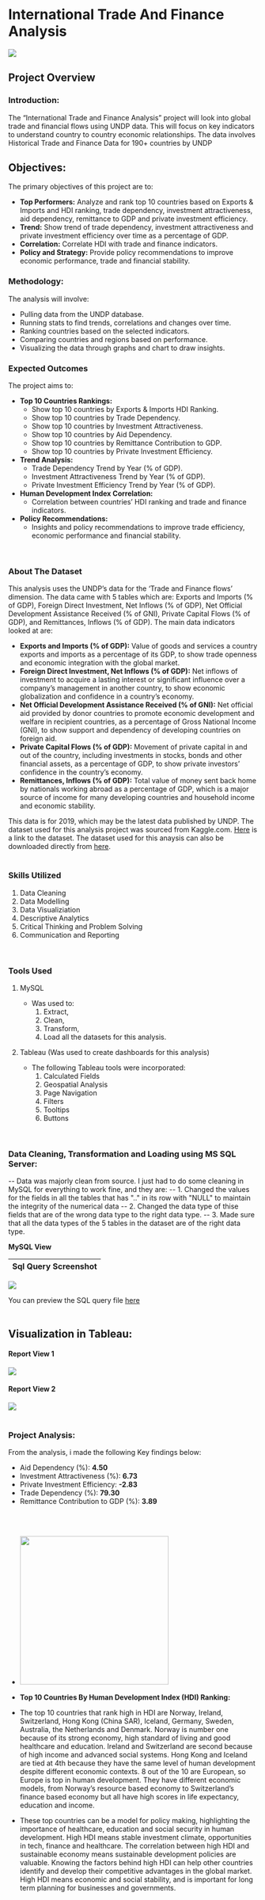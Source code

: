 # International Trade And Finance Analysis
![](images/International_Trade_Finance_Analysis_Photo.jpg)
<br />




## Project Overview
### Introduction:
The “International Trade and Finance Analysis” project will look into global trade and financial flows using UNDP data. This will focus on key indicators to understand country to country economic relationships. The data involves Historical Trade and Finance Data for 190+ countries by UNDP


## Objectives:
The primary objectives of this project are to:
- __Top Performers:__ Analyze and rank top 10 countries based on Exports & Imports and HDI ranking, trade dependency, investment attractiveness, aid dependency, remittance to GDP and private investment efficiency.
- __Trend:__ Show trend of trade dependency, investment attractiveness and private investment efficiency over time as a percentage of GDP.
- __Correlation:__ Correlate HDI with trade and finance indicators.
- __Policy and Strategy:__ Provide policy recommendations to improve economic performance, trade and financial stability.


### Methodology:
The analysis will involve:
- Pulling data from the UNDP database.
- Running stats to find trends, correlations and changes over time.
- Ranking countries based on the selected indicators.
- Comparing countries and regions based on performance.
- Visualizing the data through graphs and chart to draw insights.


### Expected Outcomes
The project aims to:
- __Top 10 Countries Rankings:__
    - Show top 10 countries by Exports & Imports HDI Ranking.
    - Show top 10 countries by Trade Dependency.
    - Show top 10 countries by Investment Attractiveness.
    - Show top 10 countries by Aid Dependency.
    - Show top 10 countries by Remittance Contribution to GDP.
    - Show top 10 countries by Private Investment Efficiency.
- __Trend Analysis:__
    - Trade Dependency Trend by Year (% of GDP).
    - Investment Attractiveness Trend by Year (% of GDP).
    - Private Investment Efficiency Trend by Year (% of GDP).
- __Human Development Index Correlation:__
    - Correlation between countries’ HDI ranking and trade and finance indicators.
- __Policy Recommendations:__
    - Insights and policy recommendations to improve trade efficiency, economic performance and financial stability.
<br />

### About The Dataset
This analysis uses the UNDP’s data for the ‘Trade and Finance flows’ dimension. The data came with 5 tables which are: Exports and Imports (% of GDP), Foreign Direct Investment, Net Inflows (% of GDP), Net Official Development Assistance Received (% of GNI), Private Capital Flows (% of GDP), and Remittances, Inflows (% of GDP). The main data indicators looked at are:

- __Exports and Imports (% of GDP):__ Value of goods and services a country exports and imports as a percentage of its GDP, to show trade openness and economic integration with the global market.
- __Foreign Direct Investment, Net Inflows (% of GDP):__ Net inflows of investment to acquire a lasting interest or significant influence over a company’s management in another country, to show economic globalization and confidence in a country’s economy.
- __Net Official Development Assistance Received (% of GNI):__ Net official aid provided by donor countries to promote economic development and welfare in recipient countries, as a percentage of Gross National Income (GNI), to show support and dependency of developing countries on foreign aid.
- __Private Capital Flows (% of GDP):__ Movement of private capital in and out of the country, including investments in stocks, bonds and other financial assets, as a percentage of GDP, to show private investors’ confidence in the country’s economy.
- __Remittances, Inflows (% of GDP):__ Total value of money sent back home by nationals working abroad as a percentage of GDP, which is a major source of income for many developing countries and household income and economic stability.

This data is for 2019, which may be the latest data published by UNDP. The dataset used for this analysis project was sourced from Kaggle.com. [Here](https://www.kaggle.com/datasets/elmartini/international-trade-and-finance-data) is a link to the dataset. The dataset used for this anaysis can also be downloaded directly from [here](Data).
<br />
<br />

### Skills Utilized
1. Data Cleaning
2. Data Modelling
3. Data Visualiziation
4. Descriptive Analytics
5. Critical Thinking and Problem Solving
6. Communication and Reporting
<br />

### Tools Used
1. MySQL
    - Was used to:
        1. Extract,
        2. Clean,
        3. Transform,
        4. Load all the datasets for this analysis.

2. Tableau (Was used to create dashboards for this analysis)
    - The following Tableau tools were incorporated:
        1. Calculated Fields
        2. Geospatial Analysis
        3. Page Navigation
        4. Filters
        5. Tooltips
        6. Buttons
<br />

### Data Cleaning, Transformation and Loading using MS SQL Server:
-- Data was majorly clean from source. I just had to do some cleaning in MySQL for everything to work fine, and they are:
-- 1. Changed the values for the fields in all the tables that has ".." in its row with "NULL" to maintain the integrity of the numerical data
-- 2. Changed the data type of thise fields that are of the wrong data type to the right data type.
-- 3. Made sure that all the data types of the 5 tables in the dataset are of the right data type.
<br />

**MySQL View**

Sql Query Screenshot                                                               |                                
:---------------------------------------------------------------------------------:|
![](images/MySQL_Screenshot.png)    

You can preview the SQL query file [here](International_Trade_%26%20_Finance_Analysis_Project.sql)
<br />
<br />

## Visualization in Tableau:
#### Report View 1
![](images/INTERNATIONAL%20TRADE%20%26%20FINANCE%20ANALYSIS%201.png)

#### Report View 2
![](images/INTERNATIONAL%20TRADE%20%26%20FINANCE%20ANALYSIS%202.png)
<br />
<br />

### Project Analysis:
From the analysis, i made the following Key findings below:
- Aid Dependency (%): __4.50__
- Investment Attractiveness (%): __6.73__
- Private Investment Efficiency: __-2.83__
- Trade Dependency (%): __79.30__
- Remittance Contribution to GDP (%): __3.89__
<br />
<br />

- <img src="images/Top_10_Coiuntries_by_HDI_Ranking.png" width="300">

- **Top 10 Countries By Human Development Index (HDI) Ranking:**
- The top 10 countries that rank high in HDI are Norway, Ireland, Switzerland, Hong Kong (China SAR), Iceland, Germany, Sweden, Australia, the Netherlands and Denmark. Norway is number one because of its strong economy, high standard of living and good healthcare and education. Ireland and Switzerland are second because of high income and advanced social systems. Hong Kong and Iceland are tied at 4th because they have the same level of human development despite different economic contexts. 8 out of the 10 are European, so Europe is top in human development. They have different economic models, from Norway’s resource based economy to Switzerland’s finance based economy but all have high scores in life expectancy, education and income.
  
- These top countries can be a model for policy making, highlighting the importance of healthcare, education and social security in human development. High HDI means stable investment climate, opportunities in tech, finance and healthcare. The correlation between high HDI and sustainable economy means sustainable development policies are valuable. Knowing the factors behind high HDI can help other countries identify and develop their competitive advantages in the global market. High HDI means economic and social stability, and is important for long term planning for businesses and governments.
